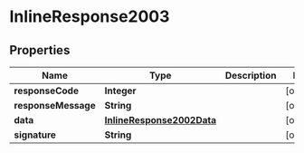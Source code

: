 # InlineResponse2003

## Properties
Name | Type | Description | Notes
------------ | ------------- | ------------- | -------------
**responseCode** | **Integer** |  |  [optional]
**responseMessage** | **String** |  |  [optional]
**data** | [**InlineResponse2002Data**](InlineResponse2002Data.md) |  |  [optional]
**signature** | **String** |  |  [optional]
